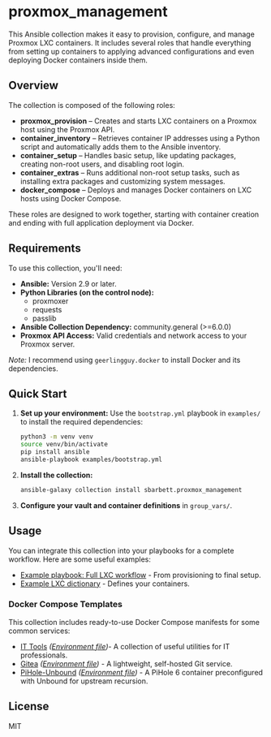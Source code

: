 # proxmox_management

This Ansible collection makes it easy to provision, configure, and manage Proxmox LXC containers. It includes several roles that handle everything from setting up containers to applying advanced configurations and even deploying Docker containers inside them.

## Overview

The collection is composed of the following roles:

* **proxmox_provision** – Creates and starts LXC containers on a Proxmox host using the Proxmox API.
* **container_inventory** – Retrieves container IP addresses using a Python script and automatically adds them to the Ansible inventory.
* **container_setup** – Handles basic setup, like updating packages, creating non-root users, and disabling root login.
* **container_extras** – Runs additional non-root setup tasks, such as installing extra packages and customizing system messages.
* **docker_compose** – Deploys and manages Docker containers on LXC hosts using Docker Compose.

These roles are designed to work together, starting with container creation and ending with full application deployment via Docker.

## Requirements

To use this collection, you'll need:

* **Ansible:** Version 2.9 or later.
* **Python Libraries (on the control node):**
    - proxmoxer
    - requests
    - passlib
* **Ansible Collection Dependency:** community.general (>=6.0.0)
* **Proxmox API Access:** Valid credentials and network access to your Proxmox server.

_Note:_ I recommend using `geerlingguy.docker` to install Docker and its dependencies.

## Quick Start

1. **Set up your environment:** Use the `bootstrap.yml` playbook in `examples/` to install the required dependencies:

   ```bash
   python3 -m venv venv
   source venv/bin/activate
   pip install ansible
   ansible-playbook examples/bootstrap.yml
   ```

2. **Install the collection:**

   ```bash
   ansible-galaxy collection install sbarbett.proxmox_management
   ```

3. **Configure your vault and container definitions** in `group_vars/`.

## Usage

You can integrate this collection into your playbooks for a complete workflow. Here are some useful examples:

* [Example playbook: Full LXC workflow](https://github.com/sbarbett/proxmox-ansible/blob/main/examples/manage-lxcs.yml) - From provisioning to final setup.
* [Example LXC dictionary](https://github.com/sbarbett/proxmox-ansible/blob/main/examples/lxcs.yml) - Defines your containers.

### Docker Compose Templates

This collection includes ready-to-use Docker Compose manifests for some common services:

* [IT Tools](https://github.com/sbarbett/proxmox-ansible/blob/main/roles/docker_compose/files/compose_files/it-tools.yml) _([Environment file](https://github.com/sbarbett/proxmox-ansible/blob/main/roles/docker_compose/files/compose_files/it-tools.env.j2))_- A collection of useful utilities for IT professionals.
* [Gitea](https://github.com/sbarbett/proxmox-ansible/blob/main/roles/docker_compose/files/compose_files/gitea.yml) _([Environment file](https://github.com/sbarbett/proxmox-ansible/blob/main/roles/docker_compose/files/compose_files/gitea.env.j2))_ -  A lightweight, self-hosted Git service.
* [PiHole-Unbound](https://github.com/sbarbett/proxmox-ansible/blob/main/roles/docker_compose/files/compose_files/pihole-unbound.yml) _([Environment file](https://github.com/sbarbett/proxmox-ansible/blob/main/roles/docker_compose/files/compose_files/pihole-unbound.env.j2))_ - A PiHole 6 container preconfigured with Unbound for upstream recursion.

## License

MIT